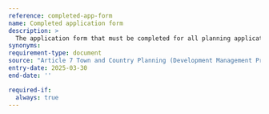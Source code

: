 ```yaml
---
reference: completed-app-form
name: Completed application form
description: >
  The application form that must be completed for all planning applications, including the relevant sections and questions.
synonyms:
requirement-type: document
source: "Article 7 Town and Country Planning (Development Management Procedure) (England) Order 2015 (as amended)"
entry-date: 2025-03-30
end-date: ''

required-if:
  always: true
---
```

